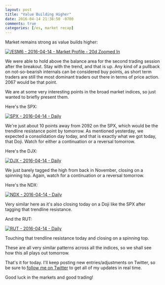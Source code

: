 ```yaml
---
layout: post
title: "Value Building Higher"
date: 2016-04-14 21:38:50 -0700
comments: true
categories: [/es, market recap]
---
```


Market remains strong as value builds higher:

[![/ESM6 - 2016-04-14 - Market Profile - 20d Zoomed In](/images/blog/04142016/esm6.png)](/images/blog/04142016/esm6.png)

We were able to hold above the balance area for the second trading session after the breakout. Stay with the trend, and that is up. Any kind of a pullback on not-so-bearish internals can be considered buy points, as short term traders are still the most dominant traders out there in terms of price action. 2067 would be that point.

We are at some very interesting points in the broad market indices, so just wanted to briefly present them.

Here's the SPX:

[![SPX - 2016-04-14 - Daily](/images/blog/04142016/spx.png)](/images/blog/04142016/spx.png)

We're just about 10 points away from 2092 on the SPX, which would be the trendline resistance point by tomorrow. As mentioned yesterday, we expected a consolidation day today, and that is exactly what we got today, that Doji. Watch for either a continuation or a reversal tomorrow.

Here's the DJX:

[![DJX - 2016-04-14 - Daily](/images/blog/04142016/djx.png)](/images/blog/04142016/djx.png)

We just barely tagged the high from back in November, closing on a spinning top. Again, watch for a continuation or a reversal tomorrow.

Here's the NDX:

[![NDX - 2016-04-14 - Daily](/images/blog/04142016/ndx.png)](/images/blog/04142016/ndx.png)

Very similar here as it's also closing today on a Doji like the SPX after tagging that trendline resistance.

And the RUT:

[![RUT - 2016-04-14 - Daily](/images/blog/04142016/rut.png)](/images/blog/04142016/rut.png)

Touching that trendline resistance today and closing on a spinning top.

These are all very similar patterns across all the indices, so we shall see how this all plays out tomorrow.

That's it for today. I'll keep posting new entries/adjustments on Twitter, so be sure to [follow me on Twitter](https://twitter.com/theta_positive "Follow @thetatrades on Twitter") to get all of my updates in real time.

Good luck in the markets and good trading!
